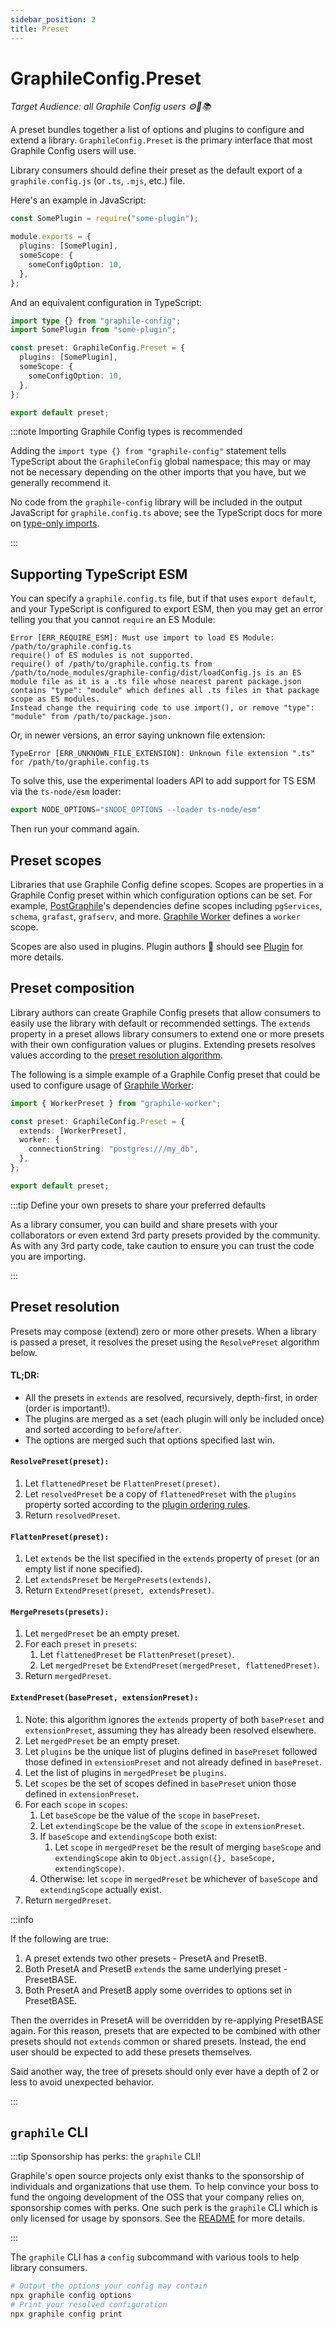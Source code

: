 ```yaml
---
sidebar_position: 2
title: Preset
---
```


# GraphileConfig.Preset

_Target Audience: all Graphile Config users ⚙️🔌📚_

A preset bundles together a list of options and plugins to configure and extend
a library. `GraphileConfig.Preset` is the primary interface that most Graphile
Config users will use.

Library consumers should define their preset as the default export of a
`graphile.config.js` (or `.ts`, `.mjs`, etc.) file.

Here's an example in JavaScript:

```ts title="graphile.config.js"
const SomePlugin = require("some-plugin");

module.exports = {
  plugins: [SomePlugin],
  someScope: {
    someConfigOption: 10,
  },
};
```

And an equivalent configuration in TypeScript:

```ts title="graphile.config.ts"
import type {} from "graphile-config";
import SomePlugin from "some-plugin";

const preset: GraphileConfig.Preset = {
  plugins: [SomePlugin],
  someScope: {
    someConfigOption: 10,
  },
};

export default preset;
```

:::note Importing Graphile Config types is recommended

Adding the `import type {} from "graphile-config"` statement tells TypeScript
about the `GraphileConfig` global namespace; this may or may not be necessary
depending on the other imports that you have, but we generally recommend it.

No code from the `graphile-config` library will be included in the output
JavaScript for `graphile.config.ts` above; see the TypeScript docs for more on
[type-only imports](https://www.typescriptlang.org/docs/handbook/release-notes/typescript-3-8.html#type-only-imports-and-export).

:::

## Supporting TypeScript ESM

You can specify a `graphile.config.ts` file, but if that uses `export default`,
and your TypeScript is configured to export ESM, then you may get an error
telling you that you cannot `require` an ES Module:

<div className="wrapcode">

```
Error [ERR_REQUIRE_ESM]: Must use import to load ES Module: /path/to/graphile.config.ts
require() of ES modules is not supported.
require() of /path/to/graphile.config.ts from /path/to/node_modules/graphile-config/dist/loadConfig.js is an ES module file as it is a .ts file whose nearest parent package.json contains "type": "module" which defines all .ts files in that package scope as ES modules.
Instead change the requiring code to use import(), or remove "type": "module" from /path/to/package.json.
```

</div>

Or, in newer versions, an error saying unknown file extension:

<div className="wrapcode">

```
TypeError [ERR_UNKNOWN_FILE_EXTENSION]: Unknown file extension ".ts" for /path/to/graphile.config.ts
```

</div>

To solve this, use the experimental loaders API to add support for TS ESM via
the `ts-node/esm` loader:

```js
export NODE_OPTIONS="$NODE_OPTIONS --loader ts-node/esm"
```

Then run your command again.

## Preset scopes

Libraries that use Graphile Config define scopes. Scopes are properties in a
Graphile Config preset within which configuration options can be set. For
example, [PostGraphile](https://postgraphile.org/)'s dependencies define scopes
including `pgServices`, `schema`, `grafast`, `grafserv`, and more.
[Graphile Worker](https://worker.graphile.org/) defines a `worker` scope.

Scopes are also used in plugins. Plugin authors 🔌 should see [Plugin](./plugin)
for more details.

## Preset composition

Library authors can create Graphile Config presets that allow consumers to easily
use the library with default or recommended settings. The `extends` property in
a preset allows library consumers to extend one or more presets with their own
configuration values or plugins. Extending presets resolves values according to
the [preset resolution algorithm](#preset-resolution).

The following is a simple example of a Graphile Config preset that could be used
to configure usage of [Graphile Worker](https://worker.graphile.org/):

```ts title=graphile.config.ts
import { WorkerPreset } from "graphile-worker";

const preset: GraphileConfig.Preset = {
  extends: [WorkerPreset],
  worker: {
    connectionString: "postgres:///my_db",
  },
};

export default preset;
```

:::tip Define your own presets to share your preferred defaults

As a library consumer, you can build and share presets with your collaborators
or even extend 3rd party presets provided by the community. As with any 3rd
party code, take caution to ensure you can trust the code you are importing.

:::

## Preset resolution

Presets may compose (extend) zero or more other presets. When a library is
passed a preset, it resolves the preset using the `ResolvePreset` algorithm
below.

#### TL;DR:

- All the presets in `extends` are resolved, recursively, depth-first, in order (order is important!).
- The plugins are merged as a set (each plugin will only be included once) and
  sorted according to `before`/`after`.
- The options are merged such that options specified last win.

#### `ResolvePreset(preset):`

1. Let `flattenedPreset` be `FlattenPreset(preset)`.
1. Let `resolvedPreset` be a copy of `flattenedPreset` with the `plugins`
   property sorted according to the [plugin ordering
   rules](./plugin/index.md#plugin-order).
1. Return `resolvedPreset`.

#### `FlattenPreset(preset):`

1. Let `extends` be the list specified in the `extends` property of `preset`
   (or an empty list if none specified).
1. Let `extendsPreset` be `MergePresets(extends)`.
1. Return `ExtendPreset(preset, extendsPreset)`.

#### `MergePresets(presets):`

1. Let `mergedPreset` be an empty preset.
1. For each `preset` in `presets`:
   1. Let `flattenedPreset` be `FlattenPreset(preset)`.
   1. Let `mergedPreset` be `ExtendPreset(mergedPreset, flattenedPreset)`.
1. Return `mergedPreset`.

#### `ExtendPreset(basePreset, extensionPreset):`

1. Note: this algorithm ignores the `extends` property of both `basePreset` and
   `extensionPreset`, assuming they has already been resolved elsewhere.
1. Let `mergedPreset` be an empty preset.
1. Let `plugins` be the unique list of plugins defined in `basePreset` followed
   those defined in `extensionPreset` and not already defined in `basePreset`.
1. Let the list of plugins in `mergedPreset` be `plugins`.
1. Let `scopes` be the set of scopes defined in `basePreset` union those
   defined in `extensionPreset`.
1. For each `scope` in `scopes`:
   1. Let `baseScope` be the value of the `scope` in `basePreset`.
   1. Let `extendingScope` be the value of the `scope` in `extensionPreset`.
   1. If `baseScope` and `extendingScope` both exist:
      1. Let `scope` in `mergedPreset` be the result of merging `baseScope` and
         `extendingScope` akin to
         `Object.assign({}, baseScope, extendingScope)`.
   1. Otherwise: let `scope` in `mergedPreset` be whichever of `baseScope` and
      `extendingScope` actually exist.
1. Return `mergedPreset`.

:::info

If the following are true:

1. A preset extends two other presets - PresetA and PresetB.
2. Both PresetA and PresetB `extends` the same underlying preset - PresetBASE.
3. Both PresetA and PresetB apply some overrides to options set in PresetBASE.

Then the overrides in PresetA will be overridden by re-applying PresetBASE
again. For this reason, presets that are expected to be combined with other
presets should not `extends` common or shared presets. Instead, the end user
should be expected to add these presets themselves.

Said another way, the tree of presets should only ever have a depth of 2 or less
to avoid unexpected behavior.

:::

## `graphile` CLI

:::tip Sponsorship has perks: the `graphile` CLI!

Graphile's open source projects only exist thanks to the sponsorship of
individuals and organizations that use them. To help convince your boss to fund
the ongoing development of the OSS that your company relies on, sponsorship
comes with perks. One such perk is the `graphile` CLI which is only licensed for
usage by sponsors. See the
[README](https://github.com/graphile/crystal/blob/main/utils/graphile/README.md)
for more details.

:::

The `graphile` CLI has a `config` subcommand with various tools to help library
consumers.

```sh
# Output the options your config may contain
npx graphile config options
# Print your resolved configuration
npx graphile config print
```
